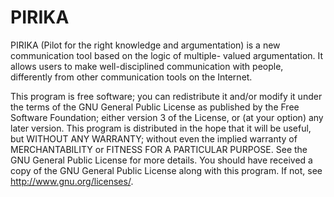 PIRIKA
======

PIRIKA (Pilot for the right knowledge and argumentation) is a new communication tool based on the logic of multiple- valued argumentation. 
It allows users to make well-disciplined communication with people, differently from other communication tools on the Internet.

This program is free software; you can redistribute it and/or modify it under 
the terms of the GNU General Public License as published by the Free Software Foundation;
either version 3 of the License, or (at your option) any later version.
This program is distributed in the hope that it will be useful, 
but WITHOUT ANY WARRANTY; without even the implied warranty of MERCHANTABILITY or 
FITNESS FOR A PARTICULAR PURPOSE. 
See the GNU General Public License for more details.
You should have received a copy of the GNU General Public License along with this program. 
If not, see <http://www.gnu.org/licenses/>.
